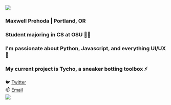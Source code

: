 ![](https://i.imgur.com/4M7IWwP.gif)
### Maxwell Prehoda | Portland, OR
### Student majoring in CS at OSU 👨‍🎓
### I'm passionate about Python, Javascript, and everything UI/UX 🌱
### My current project is Tycho, a sneaker botting toolbox ⚡
🐦 [Twitter](https://twitter.com/lunarisachef) <br>
📫 [Email](mailto:maxprehoda@gmail.com) <br>
![](https://i.imgur.com/4M7IWwP.gif)
<!--
**MaxPrehoda/MaxPrehoda** is a ✨ _special_ ✨ repository because its `README.md` (this file) appears on your GitHub profile.

